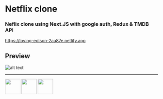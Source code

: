 # Netflix clone

### Neflix clone using Next.JS with google auth, Redux & TMDB API 

https://loving-edison-2aa87e.netlify.app

## Preview 
![alt text](./public/preview1.gif) 

<!--
```

# Install dependencies

$npm install


# Install Axios

$npm install axios


# serve with hot reload at localhost:8080

$npm run serve
```  -->


<hr/>


<img src="https://camo.githubusercontent.com/a60659b9b22ee4650931fa9a6088ee1d0903567702f7f5cb008a55c7c9c40a4b/68747470733a2f2f6564656e742e6769746875622e696f2f537570657254696e7949636f6e732f696d616765732f7376672f6e6574666c69782e737667" width="50" height="50" />  <img src="https://camo.githubusercontent.com/ff660f3b34106793e1a8008592156f3127d8465adc82e103b9f2e0ce012c70ec/68747470733a2f2f6564656e742e6769746875622e696f2f537570657254696e7949636f6e732f696d616765732f7376672f747970657363726970742e737667" width="50" height="50" />  <img src="https://camo.githubusercontent.com/98ce3f27aec475c03ad0441a7d4092f6b956814c7adc7f0049689dccedb82f1d/68747470733a2f2f6564656e742e6769746875622e696f2f537570657254696e7949636f6e732f696d616765732f7376672f72656163742e737667" width="50" height="50" />

